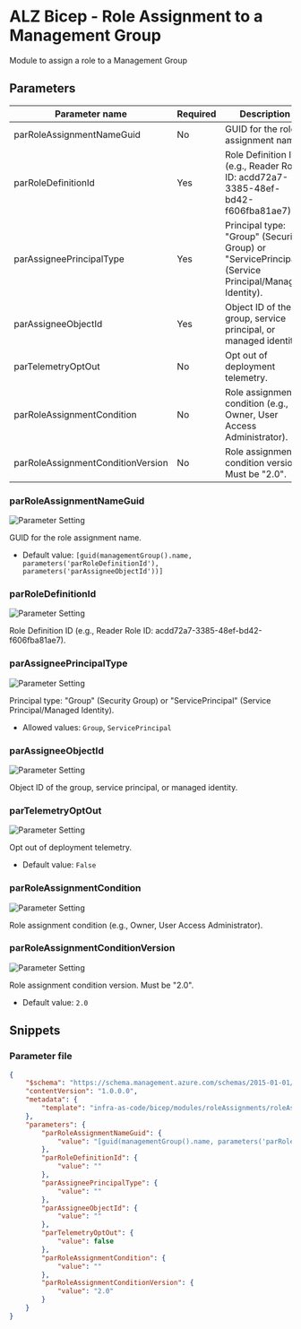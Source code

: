 # ALZ Bicep - Role Assignment to a Management Group

Module to assign a role to a Management Group

## Parameters

Parameter name | Required | Description
-------------- | -------- | -----------
parRoleAssignmentNameGuid | No       | GUID for the role assignment name.
parRoleDefinitionId | Yes      | Role Definition ID (e.g., Reader Role ID: acdd72a7-3385-48ef-bd42-f606fba81ae7).
parAssigneePrincipalType | Yes      | Principal type: "Group" (Security Group) or "ServicePrincipal" (Service Principal/Managed Identity).
parAssigneeObjectId | Yes      | Object ID of the group, service principal, or managed identity.
parTelemetryOptOut | No       | Opt out of deployment telemetry.
parRoleAssignmentCondition | No       | Role assignment condition (e.g., Owner, User Access Administrator).
parRoleAssignmentConditionVersion | No       | Role assignment condition version. Must be "2.0".

### parRoleAssignmentNameGuid

![Parameter Setting](https://img.shields.io/badge/parameter-optional-green?style=flat-square)

GUID for the role assignment name.

- Default value: `[guid(managementGroup().name, parameters('parRoleDefinitionId'), parameters('parAssigneeObjectId'))]`

### parRoleDefinitionId

![Parameter Setting](https://img.shields.io/badge/parameter-required-orange?style=flat-square)

Role Definition ID (e.g., Reader Role ID: acdd72a7-3385-48ef-bd42-f606fba81ae7).

### parAssigneePrincipalType

![Parameter Setting](https://img.shields.io/badge/parameter-required-orange?style=flat-square)

Principal type: "Group" (Security Group) or "ServicePrincipal" (Service Principal/Managed Identity).

- Allowed values: `Group`, `ServicePrincipal`

### parAssigneeObjectId

![Parameter Setting](https://img.shields.io/badge/parameter-required-orange?style=flat-square)

Object ID of the group, service principal, or managed identity.

### parTelemetryOptOut

![Parameter Setting](https://img.shields.io/badge/parameter-optional-green?style=flat-square)

Opt out of deployment telemetry.

- Default value: `False`

### parRoleAssignmentCondition

![Parameter Setting](https://img.shields.io/badge/parameter-optional-green?style=flat-square)

Role assignment condition (e.g., Owner, User Access Administrator).

### parRoleAssignmentConditionVersion

![Parameter Setting](https://img.shields.io/badge/parameter-optional-green?style=flat-square)

Role assignment condition version. Must be "2.0".

- Default value: `2.0`

## Snippets

### Parameter file

```json
{
    "$schema": "https://schema.management.azure.com/schemas/2015-01-01/deploymentParameters.json#",
    "contentVersion": "1.0.0.0",
    "metadata": {
        "template": "infra-as-code/bicep/modules/roleAssignments/roleAssignmentManagementGroup.json"
    },
    "parameters": {
        "parRoleAssignmentNameGuid": {
            "value": "[guid(managementGroup().name, parameters('parRoleDefinitionId'), parameters('parAssigneeObjectId'))]"
        },
        "parRoleDefinitionId": {
            "value": ""
        },
        "parAssigneePrincipalType": {
            "value": ""
        },
        "parAssigneeObjectId": {
            "value": ""
        },
        "parTelemetryOptOut": {
            "value": false
        },
        "parRoleAssignmentCondition": {
            "value": ""
        },
        "parRoleAssignmentConditionVersion": {
            "value": "2.0"
        }
    }
}
```
